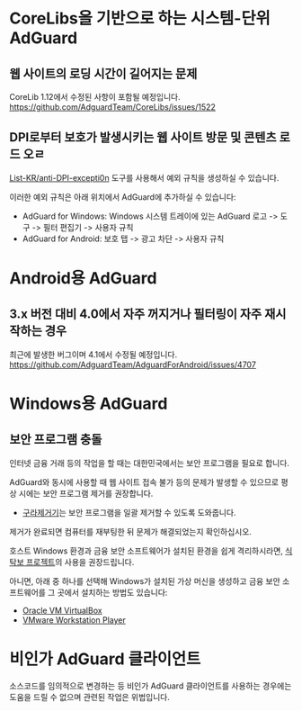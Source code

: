 # CoreLibs을 기반으로 하는 시스템-단위 AdGuard
## 웹 사이트의 로딩 시간이 길어지는 문제
CoreLib 1.12에서 수정된 사항이 포함될 예정입니다.
https://github.com/AdguardTeam/CoreLibs/issues/1522

## DPI로부터 보호가 발생시키는 웹 사이트 방문 및 콘텐츠 로드 오ㄹ
[List-KR/anti-DPI-excepti0n](https://list-kr.github.io/anti-DPI-excepti0n/) 도구를 사용해서 예외 규칙을 생성하실 수 있습니다.


이러한 예외 규칙은 아래 위치에서 AdGuard에 추가하실 수 있습니다:

 - AdGuard for Windows: Windows 시스템 트레이에 있는 AdGuard 로고 -> 도구 -> 필터 편집기 -> 사용자 규칙
 - AdGuard for Android: 보호 탭 -> 광고 차단 -> 사용자 규칙

# Android용 AdGuard
## 3.x 버전 대비 4.0에서 자주 꺼지거나 필터링이 자주 재시작하는 경우
최근에 발생한 버그이며 4.1에서 수정될 예정입니다.
https://github.com/AdguardTeam/AdguardForAndroid/issues/4707

# Windows용 AdGuard
## 보안 프로그램 충돌

인터넷 금융 거래 등의 작업을 할 때는 대한민국에서는 보안 프로그램을 필요로 합니다.

AdGuard와 동시에 사용할 때 웹 사이트 접속 불가 등의 문제가 발생할 수 있으므로 평상 시에는 보안 프로그램 제거를 권장합니다.

- [구라제거기](https://teus.me/category/IT/%EA%B5%AC%EB%9D%BC%EC%A0%9C%EA%B1%B0%EA%B8%B0)는 보안 프로그램을 일괄 제거할 수 있도록 도와줍니다.

제거가 완료되면 컴퓨터를 재부팅한 뒤 문제가 해결되었는지 확인하십시오.

호스트 Windows 환경과 금융 보안 소프트웨어가 설치된 환경을 쉽게 격리하시라면, [식탁보 프로젝트](https://yourtablecloth.app/)의 사용을 권장드립니다.

아니면, 아래 중 하나를 선택해 Windows가 설치된 가상 머신을 생성하고 금융 보안 소프트웨어를 그 곳에서 설치하는 방법도 있습니다:
 - [Oracle VM VirtualBox](https://www.virtualbox.org/)
 - [VMware Workstation Player](https://www.vmware.com/products/workstation-player.html)

# 비인가 AdGuard 클라이언트

소스코드를 임의적으로 변경하는 등 비인가 AdGuard 클라이언트를 사용하는 경우에는 도움을 드릴 수 없으며 관련된 작업은 위법입니다.